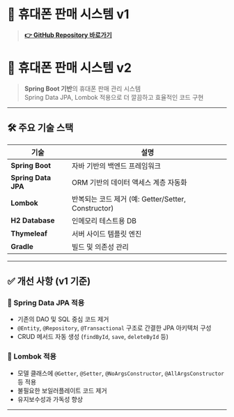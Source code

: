 # 📱 휴대폰 판매 시스템 v1
> **[👉 GitHub Repository 바로가기](https://github.com/jmk445/ureca-phone-manager.git)**  

# 📱 휴대폰 판매 시스템 v2

> **Spring Boot 기반**의 휴대폰 판매 관리 시스템  
> Spring Data JPA, Lombok 적용으로 더 깔끔하고 효율적인 코드 구현

---

## 🛠 주요 기술 스택

| 기술 | 설명 |
|------|------|
| **Spring Boot** | 자바 기반의 백엔드 프레임워크 |
| **Spring Data JPA** | ORM 기반의 데이터 액세스 계층 자동화 |
| **Lombok** | 반복되는 코드 제거 (예: Getter/Setter, Constructor) |
| **H2 Database** | 인메모리 테스트용 DB |
| **Thymeleaf** | 서버 사이드 템플릿 엔진 |
| **Gradle** | 빌드 및 의존성 관리 |

---

## ✅ 개선 사항 (v1 기준)

### 🔸 Spring Data JPA 적용
- 기존의 DAO 및 SQL 중심 코드 제거
- `@Entity`, `@Repository`, `@Transactional` 구조로 간결한 JPA 아키텍처 구성
- CRUD 메서드 자동 생성 (`findById`, `save`, `deleteById` 등)

### 🔸 Lombok 적용
- 모델 클래스에 `@Getter`, `@Setter`, `@NoArgsConstructor`, `@AllArgsConstructor` 등 적용
- 불필요한 보일러플레이트 코드 제거
- 유지보수성과 가독성 향상

---

